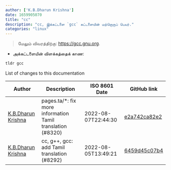 ```yaml
---
author: ['K.B.Dharun Krishna']
date: 1659905070
title: "cc"
description: "cc, இக்கட்டளை `gcc` கட்டளையின் மற்றொருப் பெயர்."
categories: "linux"
---
```

> மேலும் விவரத்திற்கு: <https://gcc.gnu.org>.

- அக்கட்டளையின் விளக்கத்தைக் காண:

```bash
tldr gcc
```
List of changes to this documentation


Author | Description | ISO 8601 Date | GitHub link
------|-----|-----|-----
[K.B.Dharun Krishna](mailto:kbdharunkrishna@gmail.com) | pages.ta/*: fix more information Tamil translation (#8320) | 2022-08-07T22:44:30 | [e2a742ca82e2](https://github.com/tldr-pages/tldr/commit/e2a742ca82e2889a2d605962a45196e64b7579e4)
[K.B.Dharun Krishna](mailto:kbdharunkrishna@gmail.com) | cc, g++, gcc: add Tamil translation (#8292) | 2022-08-05T13:49:21 | [6459d45c07b4](https://github.com/tldr-pages/tldr/commit/6459d45c07b42ebca4eabf405b78538e11f296d6)

